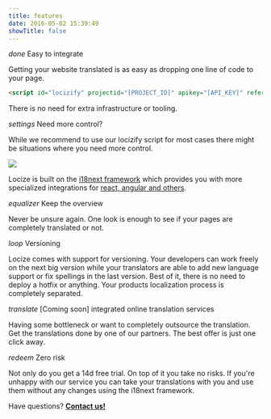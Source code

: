 ```yaml
---
title: features
date: 2016-05-02 15:39:49
showTitle: false
---
```


<p class="headline"><i class="material-icons">done</i> Easy to integrate</p>

Getting your website translated is as easy as dropping one line of code to your page.

```html
<script id="locizify" projectid="[PROJECT_ID]" apikey="[API_KEY]" referencelng="[LNG]" fallbacklng="[LNG]" src="/locizify.js" />
```

There is no need for extra infrastructure or tooling.

<p class="headline extra-margin"><i class="material-icons">settings</i> Need more control?</p>

While we recommend to use our locizify script for most cases there might be situations where you need more control.

<div class="center">
<img src="/images/frameworks.png" />
</div>

Locize is built on the [i18next framework](http://i18next.com) which provides you with more specialized integrations for [react, angular and others](http://i18next.com/docs/ecosystem/#frameworks).

<p class="headline extra-margin"><i class="material-icons">equalizer</i> Keep the overview</p>

Never be unsure again. One look is enough to see if your pages are completely translated or not.

<p class="headline extra-margin"><i class="material-icons">loop</i> Versioning</p>

Locize comes with support for versioning. Your developers can work freely on the next big version while your translators are able to add new language support or fix spellings in the last version. Best of it, there is no need to deploy a hotfix or anything. Your products localization process is completely separated.

<p class="headline extra-margin"><i class="material-icons">translate</i> [Coming soon] integrated online translation services</p>

Having some bottleneck or want to completely outsource the translation. Get the translations done by one of our partners. The best offer is just one click away.

<p class="headline extra-margin"><i class="material-icons">redeem</i> Zero risk</p>

Not only do you get a 14d free trial. On top of it you take no risks. If you're unhappy with our service you can take your translations with you and use them without any changes using the i18next framework.


<div class="center">
<p class="callout">Have questions? <strong><a href="mailto:support@locize.com">Contact us!</a></strong></p>
</div>
